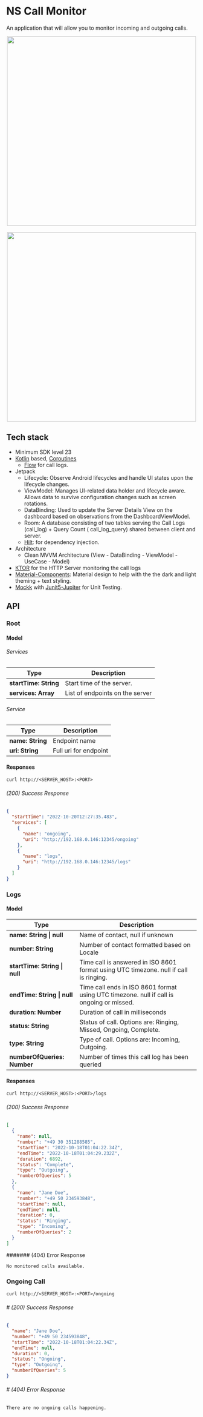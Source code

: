 # NS Call Monitor

An application that will allow you to monitor incoming and outgoing calls.

<p align="center">
<img src="https://user-images.githubusercontent.com/57259490/196995443-57966090-0541-4dca-99ef-e0b40568b214.gif" height="500"/>
&nbsp; &nbsp; &nbsp; &nbsp;
<img src="https://user-images.githubusercontent.com/57259490/196995461-37d37b51-9950-463e-bdb1-924e80f9dde1.gif" height="500"/>
</p>

## Tech stack

- Minimum SDK level 23
- [Kotlin](https://kotlinlang.org/)
  based, [Coroutines](https://github.com/Kotlin/kotlinx.coroutines)
    + [Flow](https://kotlin.github.io/kotlinx.coroutines/kotlinx-coroutines-core/kotlinx.coroutines.flow/)
      for call logs.
- Jetpack
    - Lifecycle: Observe Android lifecycles and handle UI states upon the lifecycle changes.
    - ViewModel: Manages UI-related data holder and lifecycle aware. Allows data to survive
      configuration changes such as screen rotations.
    - DataBinding: Used to update the Server Details View on the dashboard based on observations
      from the DashboardViewModel.
    - Room: A database consisting of two tables serving the Call Logs (call_log) + Query Count (
      call_log_query) shared between client and server.
    - [Hilt](https://dagger.dev/hilt/): for dependency injection.
- Architecture
    - Clean MVVM Architecture (View - DataBinding - ViewModel - UseCase - Model)
- [KTOR](https://ktor.io/) for the HTTP Server monitoring the call logs
- [Material-Components](https://github.com/material-components/material-components-android):
  Material design to help with the the dark and light theming + text styling.
- [Mockk](https://mockk.io/)
  with [Junit5-Jupiter](https://junit.org/junit5/docs/current/user-guide/) for Unit Testing.
  
## API

### Root

#### Model

###### Services


| Type                          | Description                                                      |
|-------------------------------|------------------------------------------------------------------|
| **startTime: String**         | Start time of the server.                                        |
| **services: Array**           | List of endpoints on the server                                  |

###### Service

| Type                          | Description                                                      |
|-------------------------------|------------------------------------------------------------------|
| **name: String**              | Endpoint name                                                    |
| **uri: String**               | Full uri for endpoint                                            |

#### Responses

`curl http://<SERVER_HOST>:<PORT>`

###### (200) Success Response

```json
{
  "startTime": "2022-10-20T12:27:35.483",
  "services": [
    {
      "name": "ongoing",
      "uri": "http://192.168.0.146:12345/ongoing"
    },
    {
      "name": "logs",
      "uri": "http://192.168.0.146:12345/logs"
    }
  ]
}          
```

### Logs

#### Model

| Type                          | Description                                                      |
|-------------------------------|------------------------------------------------------------------|
| **name: String \| null**      | Name of contact, null if unknown                                 |
| **number: String**            | Number of contact formatted based on Locale                      |
| **startTime: String \| null** | Time call is answered in ISO 8601 format using UTC timezone. null if call is ringing. |
| **endTime: String \| null**   | Time call ends in ISO 8601 format using UTC timezone. null if call is ongoing or missed.|
| **duration: Number**          | Duration of call in milliseconds                                 |
| **status: String**            | Status of call. Options are: Ringing, Missed, Ongoing, Complete. |
| **type: String**              | Type of call. Options are: Incoming, Outgoing.                   |
| **numberOfQueries: Number**   | Number of times this call log has been queried                   |

#### Responses

`curl http://<SERVER_HOST>:<PORT>/logs`

###### (200) Success Response

```json
[
  {
    "name": null,
    "number": "+49 30 351288585",
    "startTime": "2022-10-18T01:04:22.34Z",
    "endTime": "2022-10-18T01:04:29.232Z",
    "duration": 6892,
    "status": "Complete",
    "type": "Outgoing",
    "numberOfQueries": 5
  },
  {
    "name": "Jane Doe",
    "number": "+49 50 234593848",
    "startTime": null,
    "endTime": null,
    "duration": 0,
    "status": "Ringing",
    "type": "Incoming",
    "numberOfQueries": 2
  }
]
```

####### (404) Error Response

```
No monitored calls available.
```

### Ongoing Call

`curl http://<SERVER_HOST>:<PORT>/ongoing`

###### # (200) Success Response

```json
{
  "name": "Jane Doe",
  "number": "+49 50 234593848",
  "startTime": "2022-10-18T01:04:22.34Z",
  "endTime": null,
  "duration": 0,
  "status": "Ongoing",
  "type": "Outgoing",
  "numberOfQueries": 5
}
```

###### # (404) Error Response

```
There are no ongoing calls happening.
```
